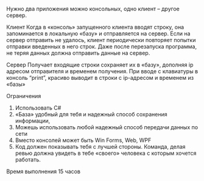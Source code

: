 Нужно два приложения можно консольных, одно клиент – другое сервер.

Клиент
Когда в «консоль» запущенного клиента вводят строку, она запоминается в локальную «базу» и отправляется на сервер. Если на сервер отправить не удалось, клиент периодически повторяет попытки отправки введенных в него строк. Даже после перезапуска программа, не теряя данных должна отправить данные на сервер.

Сервер
Получает входящие строки сохраняет их в «базу», дополняя ip адресом отправителя и временем получения. При вводе с клавиатуры в консоль “print”, красиво выводит в строки с ip-адресом и временем из «базы»

Ограничения
1)   Использовать C#
2)   «База» удобный для тебя и надежный способ сохранения информации,
3)   Можешь использовать любой надежный способ передачи данных по сети
4)   Вместо консолей может быть Win Forms, Web, WPF
5)   Код должен показывать тебя с лучшей стороны. Команда, делая ревью должна увидеть в тебе «своего» человека с которым хочется работать.

Время выполнения 15 часов
